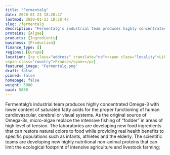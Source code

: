 ```yaml
---
title: "Fermentalg"
date: 2020-01-23 18:20:47
lastmod: 2020-01-23 18:20:47
slug: /fermentalg
description: "Fermentalg’s industrial team produces highly concentrated Omega-3 with lower content of saturated fatty acids for the proper functioning of human cardiovascular, cerebral or visual systems."
proteins: [Algae]
products: [Ingredients]
business: [Production]
finance_type: []
regions: [Europe]
location: [<p class="address" translate="no"><span class="locality">Libourne</span><br>
<span class="country">France</span></p>]
featured_image: "Fermentalg.png"
draft: false
pinned: false
homepage: false
weight: 5000
uuid: 5888
---
```

Fermentalg’s industrial team produces highly concentrated Omega-3 with lower content of saturated fatty acids for the proper functioning of human cardiovascular, cerebral or visual systems. As the original source of Omega-3s, micro-algae replace the intensive fishing of  “fodder” in areas of high level of tension.
The laboratories are developing new food ingredients that can restore natural colors to food while providing real health benefits to specific populations such as infants, athletes and the elderly.
The scientific teams are developing new highly nutritional non-animal proteins that can limit the ecological footprint of intensive agriculture and livestock farming;
